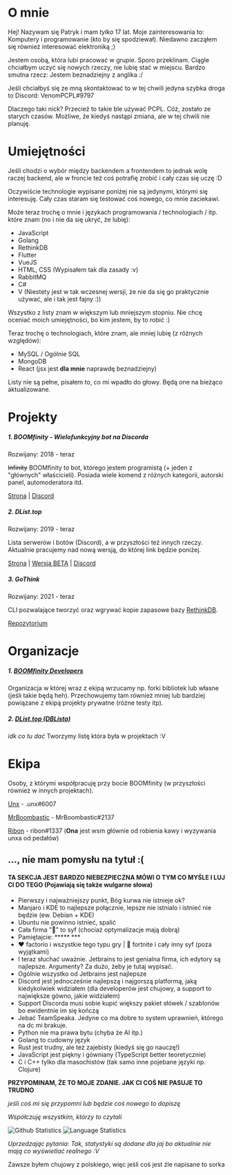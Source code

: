 # O mnie

Hej! Nazywam się Patryk i mam _tylko_ 17 lat. Moje zainteresowania to: Komputery i programowanie (kto by się spodziewał). Niedawno zacząłem się również interesować elektroniką ;)

Jestem osobą, która lubi pracować w grupie. Sporo przeklinam. Ciągle chciałbym uczyć się nowych rzeczy, nie lubię stać w miejscu. Bardzo smutna rzecz: Jestem beznadziejny z anglika :/

Jeśli chciałbyś się ze mną skontaktować to w tej chwili jedyna szybka droga to Discord: VenomPCPL#9797

Dlaczego taki nick? Przecież to takie ble używać PCPL. Cóż, zostało ze starych czasów. Możliwe, że kiedyś nastąpi zmiana, ale w tej chwili nie planuję.

# Umiejętności
Jeśli chodzi o wybór między backendem a frontendem to jednak wolę raczej backend, ale w froncie też coś potrafię zrobić i cały czas się uczę :D

Oczywiście technologie wypisane poniżej nie są jedynymi, którymi się interesuję. Cały czas staram się testować coś nowego, co mnie zaciekawi.

Może teraz trochę o mnie i językach programowania / technologiach / itp. które znam (no i nie da się ukryć, że lubię):
- JavaScript
- Golang
- RethinkDB
- Flutter
- VueJS
- HTML, CSS (Wypisałem tak dla zasady :v)
- RabbitMQ
- C#
- V (Niestety jest w tak wczesnej wersji, że nie da się go praktycznie używać, ale i tak jest fajny :))

Wszystko z listy znam w większym lub mniejszym stopniu. Nie chcę oceniać moich umiejętności, bo kim jestem, by to robić :)

Teraz trochę o technologiach, które znam, ale mniej lubię (z różnych względów):
- MySQL / Ogólnie SQL
- MongoDB
- React (jsx jest **dla mnie** naprawdę beznadziejny)

Listy nie są pełne, pisałem to, co mi wpadło do głowy. Będą one na bieżąco aktualizowane.

# Projekty

##### 1. BOOMfinity - Wielofunkcyjny bot na Discorda

Rozwijany: 2018 - teraz

~~Infinity~~ BOOMfinity to bot, którego jestem programistą (+ jeden z "głównych" właścicieli). Posiada wiele komend z różnych kategorii, autorski panel, automoderatora itd.

[Strona](https://boomfinity.xyz/) | [Discord](https://boomfinity.xyz/server)

##### 2. DList.top

Rozwijany: 2019 - teraz

Lista serwerów i botów (Discord), a w przyszłości też innych rzeczy. Aktualnie pracujemy nad nową wersją, do której link będzie poniżej.

[Strona](https://dlist.top/) | [Wersja BETA](https://beta.dlist.top) | [Discord](https://discord.gg/22t94nN)

##### 3. GoThink

Rozwijany: 2021 - teraz

CLI pozwalające tworzyć oraz wgrywać kopie zapasowe bazy [RethinkDB](https://rethinkdb.com).

[Repozytorium](https://github.com/BOOMfinity-Developers/GoThink)

# Organizacje
##### 1. [BOOMfinity Developers](https://github.com/BOOMfinity-Developers)

Organizacja w której wraz z ekipą wrzucamy np. forki bibliotek lub własne (jeśli takie będą heh). Przechowujemy tam również mniej lub bardziej powiązane z ekipą projekty prywatne (różne testy itp).

##### 2. [DList.top (DBLista)](https://github.com/DBLista)

_idk co tu dać_ Tworzymy listę która była w projektach :V

# Ekipa
Osoby, z którymi współpracuję przy bocie BOOMfinity (w przyszłości również w innych projektach).

[Unx](https://github.com/unxcepted) - .unx#6007

[MrBoombastic](https://github.com/MrBoombastic) - MrBoombastic#2137

[Ribon](https://github.com/05xapresses) - ribon#1337 (**Ona** jest wsm głównie od robienia kawy i wyzywania unxa od pedałów)


## ..., nie mam pomysłu na tytuł :(
#### TA SEKCJA JEST BARDZO NIEBEZPIECZNA MÓWI O TYM CO MYŚLE I LUJ CI DO TEGO (Pojawiają się także wulgarne słowa)

- Pierwszy i najważniejszy punkt, Bóg kurwa nie istnieje ok?
- Manjaro i KDE to najlepsze połącznie, lepsze nie istnialo i istnieć nie będzie (ew. Debian + KDE)
- Ubuntu nie powinno istnieć, spalić
- Cała firma "🍏" to syf (chociaż optymalizacje mają dobrą)
- Pamiętajcie: \*\*\*\*\* \*\*\*
- ❤ factorio i wszystkie tego typu gry | 💢 fortnite i cały inny syf (poza wyjątkami)
- I teraz słuchać uważnie. Jetbrains to jest genialna firma, ich edytory są najlepsze. Argumenty? Za dużo, żeby je tutaj wypisać.
- Ogólnie wszystko od Jetbrains jest najlepsze
- Discord jest jednocześnie najlepszą i najgorszą platformą, jaką kiedykolwiek widziałem (dla developerów jest chujowy, a support to największe gówno, jakie widziałem)
- Support Discorda musi sobie kupić większy pakiet słówek / szablonów bo ewidentnie im się kończą
- Jebać TeamSpeaka. Jedyne co ma dobre to system uprawnień, którego na dc mi brakuje.
- Python nie ma prawa bytu (chyba że AI itp.)
- Golang to cudowny język
- Rust jest trudny, ale też zajebisty (kiedyś się go nauczę!)
- JavaScript jest piękny i gówniany (TypeScript better teoretycznie)
- C i C++ tylko dla masochistów (tak samo inne pojebane języki np. Clojure)

**PRZYPOMINAM, ŻE TO MOJE ZDANIE. JAK CI COŚ NIE PASUJE TO TRUDNO**

_jeśli coś mi się przypomni lub będzie coś nowego to dopiszę_

_Współczuję wszystkim, którzy to czytali_

![Github Statistics](https://github-readme-stats.vercel.app/api?username=VenomPCPL)
![Language Statistics](https://github-readme-stats.vercel.app/api/top-langs/?username=VenomPCPL)

_Uprzedzając pytania: Tak, statystyki są dodane dla jaj bo aktualnie nie mają co wyświetlać realnego :V_

Zawsze byłem chujowy z polskiego, więc jeśli coś jest źle napisane to sorka
